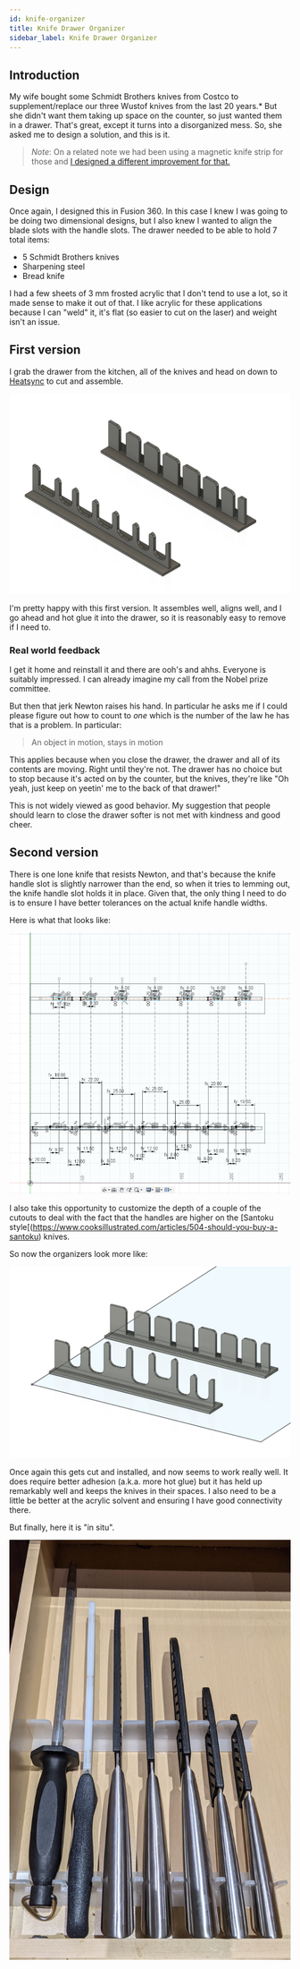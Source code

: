 ```yaml
---
id: knife-organizer 
title: Knife Drawer Organizer
sidebar_label: Knife Drawer Organizer
---
```


## Introduction
My wife bought some Schmidt Brothers knives from Costco to supplement/replace our three Wustof knives from the last 20 years.*  But she didn't want them taking up space on the counter, so just wanted them in a drawer.  That's great, except it turns into a disorganized mess.  So, she asked me to design a solution, and this is it.

> *Note*: On a related note we had been using a magnetic knife strip for those and [I designed a different improvement for that.](knife-holder.md)

## Design

Once again, I designed this in Fusion 360.  In this case I knew I was going to be doing two dimensional designs, but I also knew I wanted to align the blade slots with the handle slots.  The drawer needed to be able to hold 7 total items:

* 5 Schmidt Brothers knives
* Sharpening steel
* Bread knife

I had a few sheets of 3 mm frosted acrylic that I don't tend to use a lot, so it made sense to make it out of that.  I like acrylic for these applications because I can "weld" it, it's flat (so easier to cut on the laser) and weight isn't an issue.

## First version

I grab the drawer from the kitchen, all of the knives and head on down to [Heatsync](https://www.heatsynclabs.org) to cut and assemble.

![First version](assets/knife-organizer-v4.png)

I'm pretty happy with this first version.  It assembles well, aligns well, and I go ahead and hot glue it into the drawer, so it is reasonably easy to remove if I need to.

### Real world feedback

I get it home and reinstall it and there are ooh's and ahhs.  Everyone is suitably impressed.  I can already imagine my call from the Nobel prize committee.

But then that jerk Newton raises his hand.  In particular he asks me if I could please figure out how to count to *one* which is the number of the law he has that is a problem.  In particular:

> An object in motion, stays in motion

This applies because when you close the drawer, the drawer and all of its contents are moving.  Right until they're not.  The drawer has no choice but to stop because it's acted on by the counter, but the knives, they're like "Oh yeah, just keep on yeetin' me to the back of that drawer!"

This is not widely viewed as good behavior.  My suggestion that people should learn to close the drawer softer is not met with kindness and good cheer.

## Second version

There is one lone knife that resists Newton, and that's because the knife handle slot is slightly narrower than the end, so when it tries to lemming out, the knife handle slot holds it in place.  Given that, the only thing I need to do is to ensure I have better tolerances on the actual knife handle widths.

Here is what that looks like:

![Knife organizer sketch](assets/knife-organizer-dimension-drawing.png)

I also take this opportunity to customize the depth of a couple of the cutouts to deal with the fact that the handles are higher on the [Santoku style[(https://www.cooksillustrated.com/articles/504-should-you-buy-a-santoku) knives.

So now the organizers look more like:

![Knife organizer final](assets/knife-organizer-final-render.png)

Once again this gets cut and installed, and now seems to work really well.  It does require better adhesion (a.k.a. more hot glue) but it has held up remarkably well and keeps the knives in their spaces.  I also need to be a little be better at the acrylic solvent and ensuring I have good connectivity there.

But finally, here it is "in situ".

![Final photo](assets/knife-organizer-final-drawer.jpeg)


